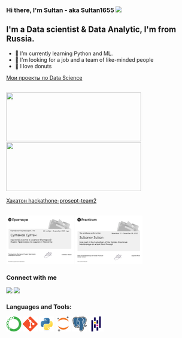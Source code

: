 <h3 align="left">Hi there, I'm Sultan - aka Sultan1655
<img src="https://github.com/blackcater/blackcater/raw/main/images/Hi.gif" height="32"/></h3>
<h2 align="left">I'm a Data scientist & Data Analytic, I'm from Russia. </h2>

* 🌱 I’m currently learning Python and ML.
* 🔎 I'm looking for a job and a team of like-minded people
* 💖 I love donuts

<div>
   <a href = "https://github.com/Sultan1655/My-Projects"> Мои проекты по Data Science </a>
   
  <br> <img src="D_rus.png" width="360" height="130"/>
   <img src="D_ang.png" width="360" height="130"/>
</div>

<div>
 <a href = "https://[github.com/Sultan1655/My-Projects](https://github.com/hackathone-prosept-team2/data-science)"> Хакатон hackathone-prosept-team2 </a>
   
  <br> <img src="Ru_Sert.png" width="180" height="130"/>
   <img src="Ang_Sert.png" width="180" height="130"/>
</div>

<h3><b>Connect with me</b></h3>
<div id="header" align="left">
<a href = "https://t.me/"Sultan1655"><img src= "https://media.giphy.com/media/ya4eevXU490Iw/giphy.gif" width="50"/></a>
<a href = "https://www.codewars.com/users/Sultanov%20Sultan"><img src= "https://img.shields.io/badge/Codewars-B1361E?style=for-the-badge&logo=codewars&logoColor=grey" width="155"/></a>
</div>
<h3><b>Languages and Tools:</b></h3>
<div>
  <img src="https://github.com/devicons/devicon/blob/master/icons/anaconda/anaconda-original.svg" title="Git" **alt="Git" width="40" height="40"/>
  <img src="https://github.com/devicons/devicon/blob/master/icons/git/git-original.svg" title="Git" **alt="Git" width="40" height="40"/>
  <img src="https://github.com/devicons/devicon/blob/master/icons/python/python-original.svg" title="Git" **alt="Git" width="40" height="40"/>
  <img src="https://github.com/devicons/devicon/blob/master/icons/jupyter/jupyter-original.svg" title="Git" **alt="Git" width="40" height="40"/>
  <img src="https://github.com/devicons/devicon/blob/master/icons/postgresql/postgresql-original.svg" title="Git" **alt="Git" width="40" height="40"/>
  <img src="https://github.com/devicons/devicon/blob/master/icons/pandas/pandas-original.svg" title="Git" **alt="Git" width="40" height="40"/>
</div>

